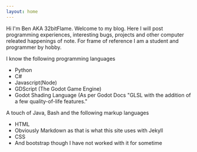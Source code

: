 ```yaml
---
layout: home
---
```

Hi I'm Ben AKA 32bitFlame. Welcome to my blog. Here I will post programming experiences, interesting bugs, projects 
and other computer releated happenings of note. For frame of reference I am a student and programmer by hobby.

I know the following programming languages
* Python
* C#
* Javascript(Node)
* GDScript (The Godot Game Engine)
* Godot Shading Language (As per Godot Docs "GLSL with the addition of a few quality-of-life features."

A touch of Java, Bash and the following markup languages
* HTML
* Obviously Markdown as that is what this site uses with Jekyll
* CSS
* And bootstrap though I have not worked with it for sometime
